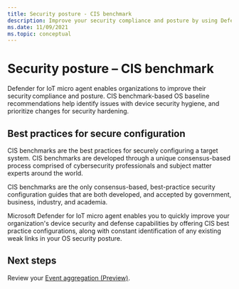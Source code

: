```yaml
---
title: Security posture - CIS benchmark
description: Improve your security compliance and posture by using Defender for IoT micro agent.
ms.date: 11/09/2021
ms.topic: conceptual
---
```


# Security posture – CIS benchmark

Defender for IoT micro agent enables organizations to improve their security compliance and posture. CIS benchmark-based OS baseline recommendations help identify issues with device security hygiene, and prioritize changes for security hardening.  

## Best practices for secure configuration

CIS benchmarks are the best practices for securely configuring a target system. CIS benchmarks are developed through a unique consensus-based process comprised of cybersecurity professionals and subject matter experts around the world.

CIS benchmarks are the only consensus-based, best-practice security configuration guides that are both developed, and accepted by government, business, industry, and academia.

Microsoft Defender for IoT micro agent enables you to quickly improve your organization's device security and defense capabilities by offering CIS best practice configurations, along with constant identification of any existing weak links in your OS security posture.

## Next steps

Review your [Event aggregation (Preview)](concept-event-aggregation.md).
